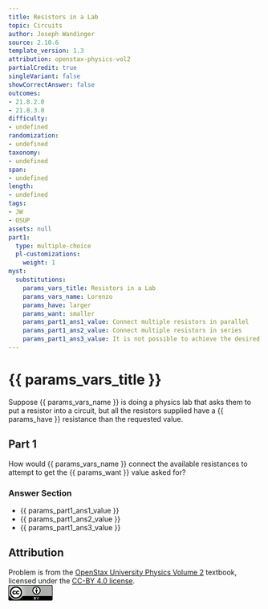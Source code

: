 ```yaml
---
title: Resistors in a Lab
topic: Circuits
author: Joseph Wandinger
source: 2.10.6
template_version: 1.3
attribution: openstax-physics-vol2
partialCredit: true
singleVariant: false
showCorrectAnswer: false
outcomes:
- 21.8.2.0
- 21.8.3.0
difficulty:
- undefined
randomization:
- undefined
taxonomy:
- undefined
span:
- undefined
length:
- undefined
tags:
- JW
- OSUP
assets: null
part1:
  type: multiple-choice
  pl-customizations:
    weight: 1
myst:
  substitutions:
    params_vars_title: Resistors in a Lab
    params_vars_name: Lorenzo
    params_have: larger
    params_want: smaller
    params_part1_ans1_value: Connect multiple resistors in parallel
    params_part1_ans2_value: Connect multiple resistors in series
    params_part1_ans3_value: It is not possible to achieve the desired resistance
---
```

# {{ params_vars_title }}
Suppose {{ params_vars_name }} is doing a physics lab that asks them to put a resistor into a circuit, but all the resistors supplied have a {{ params_have }} resistance than the requested value.

## Part 1

How would {{ params_vars_name }} connect the available resistances to attempt to get the {{ params_want }} value asked for?

### Answer Section

- {{ params_part1_ans1_value }}
- {{ params_part1_ans2_value }}
- {{ params_part1_ans3_value }}

## Attribution

Problem is from the [OpenStax University Physics Volume 2](https://openstax.org/details/books/university-physics-volume-2) textbook, licensed under the [CC-BY 4.0 license](https://creativecommons.org/licenses/by/4.0/).<br>![Image representing the Creative Commons 4.0 BY license.](https://raw.githubusercontent.com/firasm/bits/master/by.png)